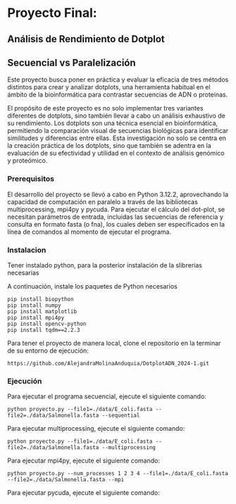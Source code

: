 # Proyecto Final:

## Análisis de Rendimiento de Dotplot

## Secuencial vs Paralelización

Este proyecto busca poner en práctica y evaluar la eficacia de tres métodos distintos para crear y analizar dotplots, una herramienta habitual en el ámbito de la bioinformática para contrastar secuencias de ADN o proteínas.

El propósito de este proyecto es no solo implementar tres variantes diferentes de dotplots, sino también llevar a cabo un análisis exhaustivo de su rendimiento. Los dotplots son una técnica esencial en bioinformática, permitiendo la comparación visual de secuencias biológicas para identificar similitudes y diferencias entre ellas. Esta investigación no solo se centra en la creación práctica de los dotplots, sino que también se adentra en la evaluación de su efectividad y utilidad en el contexto de análisis genómico y proteómico.

### Prerequisitos

El desarrollo del proyecto se llevó a cabo en Python 3.12.2, aprovechando la capacidad de computación en paralelo a través de las bibliotecas multiprocessing, mpi4py y pycuda. Para ejecutar el cálculo del dot-plot, se necesitan parámetros de entrada, incluidas las secuencias de referencia y consulta en formato fasta (o fna), los cuales deben ser especificados en la línea de comandos al momento de ejecutar el programa.

### Instalacion

Tener instalado python, para la posterior instalación de la slibrerias necesarias

A continuación, instale los paquetes de Python necesarios

```
pip install biopython
pip install numpy
pip install matplotlib
pip install mpi4py
pip install opencv-python
pip install tqdm==2.2.3

```

Para tener el proyecto de manera local, clone el repositorio en la terminar de su entorno de ejecución:

```
https://github.com/AlejandraMolinaAnduquia/DotplotADN_2024-1.git

```

### Ejecución

Para ejecutar el programa secuencial, ejecute el siguiente comando:

```
python proyecto.py --file1=./data/E_coli.fasta --file2=./data/Salmonella.fasta --sequential
```

Para ejecutar multiprocessing, ejecute el siguiente comando:

```
python proyecto.py --file1=./data/E_coli.fasta --file2=./data/Salmonella.fasta --multiprocessing
```

Para ejecutar mpi4py, ejecute el siguiente comando:

```
python proyecto.py --num_processes 1 2 3 4 --file1=./data/E_coli.fasta --file2=./data/Salmonella.fasta --mpi
```

Para ejecutar pycuda, ejecute el siguiente comando:

```

```
